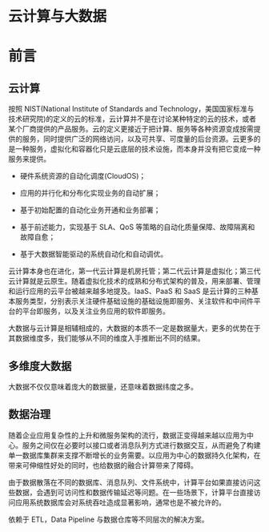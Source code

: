# 云计算与大数据

# 前言

## 云计算

按照 NIST(National Institute of Standards and Technology，美国国家标准与技术研究院)的定义的云的标准，云计算并不是在讨论某种特定的云的技术，或者某个厂商提供的产品服务。云的定义更接近于把计算、服务等各种资源变成按需提供的服务，同时提供广泛的网络访问，以及可共享、可度量的后台资源。云更多的是一种服务，虚拟化和容器化只是云底层的技术设施，而本身并没有把它变成一种服务来提供。

- 硬件系统资源的自动化调度(CloudOS)；

- 应用的并行化和分布化实现业务的自动扩展；

- 基于初始配置的自动化业务开通和业务部署；

- 基于前述能力，实现基于 SLA、QoS 等策略的自动化质量保障、故障隔离和故障自愈；

- 基于大数据智能驱动的系统自动化和自动调优。

云计算本身也在进化，第一代云计算是机房托管；第二代云计算是虚拟化；第三代云计算就是云原生。随着虚拟化技术的成熟和分布式架构的普及，用来部署、管理和运行应用的云平台被越来越多地提及。IaaS、PaaS 和 SaaS 是云计算的三种基本服务类型，分别表示关注硬件基础设施的基础设施即服务、关注软件和中间件平台的平台即服务，以及关注业务应用的软件即服务。

大数据与云计算是相辅相成的，大数据的本质不一定是数据量大，更多的优势在于其数据维度多，我们能够从不同的维度入手推断出不同的结果。

## 多维度大数据

大数据不仅仅意味着庞大的数据量，还意味着数据纬度之多。

## 数据治理

随着企业应用复杂性的上升和微服务架构的流行，数据正变得越来越以应用为中心。服务之间仅在必要时以接口或者消息队列方式进行数据交互，从而避免了构建单一数据库集群来支撑不断增长的业务需要。以应用为中心的数据持久化架构，在带来可伸缩性好处的同时，也给数据的融合计算带来了障碍。

由于数据散落在不同的数据库、消息队列、文件系统中，计算平台如果直接访问这些数据，会遇到可访问性和数据传输延迟等问题。在一些场景下，计算平台直接访问应用系统数据库会对系统吞吐造成显著影响，通常也是不被允许的。

依赖于 ETL，Data Pipeline 与数据仓库等不同层次的解决方案。